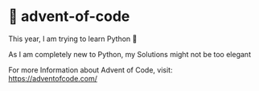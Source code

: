 # :christmas_tree: advent-of-code

This year, I am trying to learn Python :snake:

As I am completely new to Python, my Solutions might not be too elegant


For more Information about Advent of Code, visit: https://adventofcode.com/
